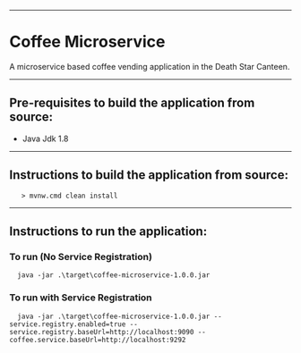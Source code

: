 ----------------------------
# Coffee Microservice

A microservice based coffee vending application in the Death Star Canteen.

----------------------------
## Pre-requisites to build the application from source:
- Java Jdk 1.8

----------------------------
## Instructions to build the application from source:

```
   > mvnw.cmd clean install
```
----------------------------
## Instructions to run the application:

### To run (No Service Registration)
```
  java -jar .\target\coffee-microservice-1.0.0.jar
```

### To run with Service Registration
```
  java -jar .\target\coffee-microservice-1.0.0.jar --service.registry.enabled=true --service.registry.baseUrl=http://localhost:9090 --coffee.service.baseUrl=http://localhost:9292
```